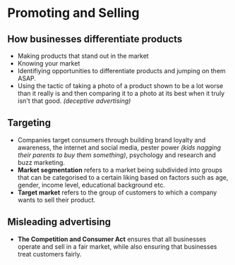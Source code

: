 # Promoting and Selling
## How businesses differentiate products
- Making products that stand out in the market
- Knowing your market
- Identifiying opportunities to differentiate products and jumping on them ASAP.
- Using the tactic of taking a photo of a product shown to be a lot worse than it really is and then comparing it to a photo at its best when it truly isn't that good. *(deceptive advertising)*

## Targeting 
- Companies target consumers through building brand loyalty and awareness, the internet and social media, pester power *(kids nagging their parents to buy them something)*, psychology and research and buzz marketing.
- **Market segmentation** refers to a market being subdivided into groups that can be categorised to a certain liking based on factors such as age, gender, income level, educational background etc.
- **Target market** refers to the group of customers to which a company wants to sell their product.

## Misleading advertising
- **The Competition and Consumer Act** ensures that all businesses operate and sell in a fair market, while also ensuring that businesses treat customers fairly.